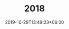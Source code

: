 ---
title: "2018"
date: 2019-10-29T13:49:23+06:00
draft: false

# meta description
description: "Hennessy's View 2009n"

# type
type : "blog"
---